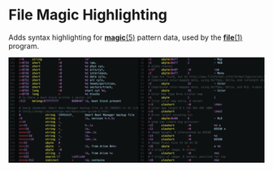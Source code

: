 File Magic Highlighting
=======================

Adds syntax highlighting for [**magic**(5)][5] pattern data, used by the [**file**(1)][1] program.

![Preview](https://raw.githubusercontent.com/Alhadis/language-file-magic/master/preview.png)

[1]: https://linux.die.net/man/1/file
[5]: https://linux.die.net/man/5/magic
